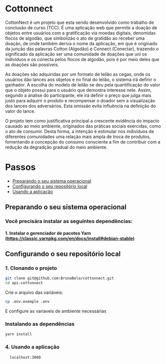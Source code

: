 # Cottonnect
CottonNect é um projeto que esta sendo desenvolvido como trabalho de conclusão de curso (TCC). É uma aplicação web que permite a doação de objetos entre usuários com a gratificação via moedas digitais, denomidas flocos de algodão, que simbolizão o ato de gratidão ao receber uma doação, de onde também deriva o nome da aplicação, em que é originado da junção das palavras Cotton (Algodão) e Connect (Conectar), trazendo o significado da aplicação ser uma comunidade de doações que uni os indivíduos e os conecta pelos flocos de algodão, pois é por meio deles que as doações são possíveis.

As doações são adquiridas por um formato de leilão as cegas, onde os usuários dão lances aos objetos e no final do leilão, o sistema irá definir o ganhador. A escolha do modelo de leilão se deu pela quantificação do valor que o objeto possui para o usuário que demostra interesse nele. Assim, segundo a análise do participante, ele irá definir o preço que julga mais justo para adquirir o produto e recompensar o doador sem a visualização dos lances dos adversários. Esta omissão evita influência na definição do valor do lance.

O projeto tem como justificativa principal a crescente evidência do impacto causado ao meio ambiente, originados das práticas sociais exercidas, como o ato de consumir. Desta forma, a intenção é estimular nos indivíduos de diferentes comunidades uma relação mais ampla de troca de produtos, fomentando a concepção do consumo consciente a fim de contribuir com a redução da degradção gradual do meio ambiente.

# Passos
- [Preparando o seu sistema operacional](#preparando-o-seu-sistema-operacional)
- [Configurando o seu repositório local](#configurando-o-seu-repositório-local)
- [Usando a aplicação](#usando-a-aplicação)

## Preparando o seu sistema operacional
### Você precisára instalar as seguintes dependências: 
#### 1. Instalar o gerenciador de pacotes Yarn (https://classic.yarnpkg.com/en/docs/install#debian-stable)

## Configurando o seu repositório local
### 1. Clonando o projeto
```bash
git clone git@github.com:BrunaBelo/cottonnect.git
cd api-cottonnect
```

Crie o arquivo das variáveis:

```bash
cp .env.exemple .env
```
E configure as variaveis de ambiente necessárias

### Instalando as dependências
```bash
yarn install
```

### 4. Usando a aplicação
```bash
  localhost:3000
```
